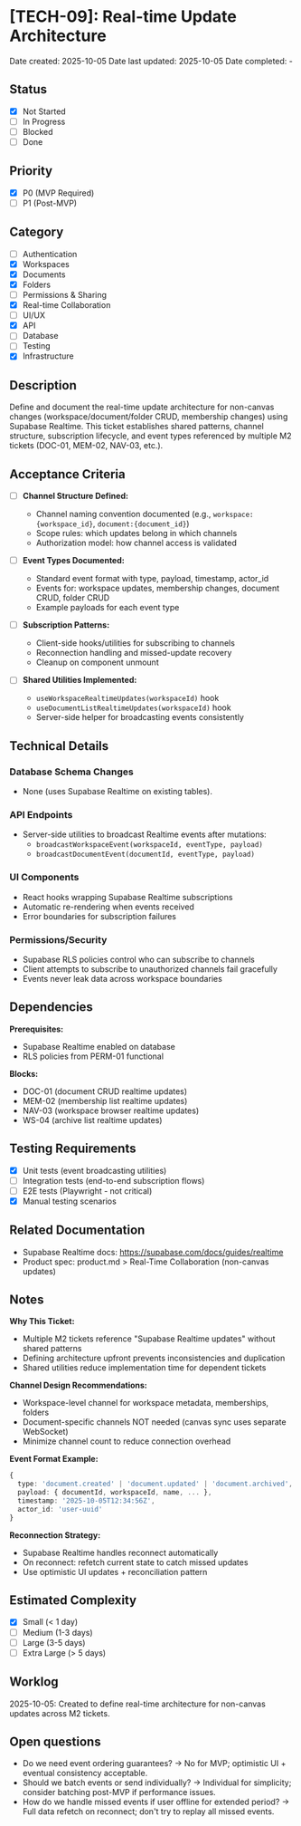 # [TECH-09]: Real-time Update Architecture

Date created: 2025-10-05
Date last updated: 2025-10-05
Date completed: -

## Status

- [x] Not Started
- [ ] In Progress
- [ ] Blocked
- [ ] Done

## Priority

- [x] P0 (MVP Required)
- [ ] P1 (Post-MVP)

## Category

- [ ] Authentication
- [x] Workspaces
- [x] Documents
- [x] Folders
- [ ] Permissions & Sharing
- [x] Real-time Collaboration
- [ ] UI/UX
- [x] API
- [ ] Database
- [ ] Testing
- [x] Infrastructure

## Description

Define and document the real-time update architecture for non-canvas changes (workspace/document/folder CRUD, membership changes) using Supabase Realtime. This ticket establishes shared patterns, channel structure, subscription lifecycle, and event types referenced by multiple M2 tickets (DOC-01, MEM-02, NAV-03, etc.).

## Acceptance Criteria

- [ ] **Channel Structure Defined:**
  - Channel naming convention documented (e.g., `workspace:{workspace_id}`, `document:{document_id}`)
  - Scope rules: which updates belong in which channels
  - Authorization model: how channel access is validated

- [ ] **Event Types Documented:**
  - Standard event format with type, payload, timestamp, actor_id
  - Events for: workspace updates, membership changes, document CRUD, folder CRUD
  - Example payloads for each event type

- [ ] **Subscription Patterns:**
  - Client-side hooks/utilities for subscribing to channels
  - Reconnection handling and missed-update recovery
  - Cleanup on component unmount

- [ ] **Shared Utilities Implemented:**
  - `useWorkspaceRealtimeUpdates(workspaceId)` hook
  - `useDocumentListRealtimeUpdates(workspaceId)` hook
  - Server-side helper for broadcasting events consistently

## Technical Details

### Database Schema Changes

- None (uses Supabase Realtime on existing tables).

### API Endpoints

- Server-side utilities to broadcast Realtime events after mutations:
  - `broadcastWorkspaceEvent(workspaceId, eventType, payload)`
  - `broadcastDocumentEvent(documentId, eventType, payload)`

### UI Components

- React hooks wrapping Supabase Realtime subscriptions
- Automatic re-rendering when events received
- Error boundaries for subscription failures

### Permissions/Security

- Supabase RLS policies control who can subscribe to channels
- Client attempts to subscribe to unauthorized channels fail gracefully
- Events never leak data across workspace boundaries

## Dependencies

**Prerequisites:**
- Supabase Realtime enabled on database
- RLS policies from PERM-01 functional

**Blocks:**
- DOC-01 (document CRUD realtime updates)
- MEM-02 (membership list realtime updates)
- NAV-03 (workspace browser realtime updates)
- WS-04 (archive list realtime updates)

## Testing Requirements

- [x] Unit tests (event broadcasting utilities)
- [ ] Integration tests (end-to-end subscription flows)
- [ ] E2E tests (Playwright - not critical)
- [x] Manual testing scenarios

## Related Documentation

- Supabase Realtime docs: https://supabase.com/docs/guides/realtime
- Product spec: product.md > Real-Time Collaboration (non-canvas updates)

## Notes

**Why This Ticket:**
- Multiple M2 tickets reference "Supabase Realtime updates" without shared patterns
- Defining architecture upfront prevents inconsistencies and duplication
- Shared utilities reduce implementation time for dependent tickets

**Channel Design Recommendations:**
- Workspace-level channel for workspace metadata, memberships, folders
- Document-specific channels NOT needed (canvas sync uses separate WebSocket)
- Minimize channel count to reduce connection overhead

**Event Format Example:**
```typescript
{
  type: 'document.created' | 'document.updated' | 'document.archived',
  payload: { documentId, workspaceId, name, ... },
  timestamp: '2025-10-05T12:34:56Z',
  actor_id: 'user-uuid'
}
```

**Reconnection Strategy:**
- Supabase Realtime handles reconnect automatically
- On reconnect: refetch current state to catch missed updates
- Use optimistic UI updates + reconciliation pattern

## Estimated Complexity

- [x] Small (< 1 day)
- [ ] Medium (1-3 days)
- [ ] Large (3-5 days)
- [ ] Extra Large (> 5 days)

## Worklog

2025-10-05: Created to define real-time architecture for non-canvas updates across M2 tickets.

## Open questions

- Do we need event ordering guarantees?
  → No for MVP; optimistic UI + eventual consistency acceptable.
- Should we batch events or send individually?
  → Individual for simplicity; consider batching post-MVP if performance issues.
- How do we handle missed events if user offline for extended period?
  → Full data refetch on reconnect; don't try to replay all missed events.

